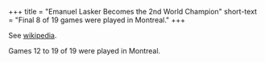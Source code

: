 +++
title = "Emanuel Lasker Becomes the 2nd World Champion"
short-text = "Final 8 of 19 games were played in Montreal."
+++

See [wikipedia](https://en.wikipedia.org/wiki/World_Chess_Championship_1894).

Games 12 to 19 of 19 were played in Montreal.
